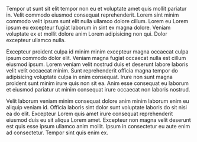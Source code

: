 Tempor ut sunt sit elit tempor non eu et voluptate amet quis mollit pariatur in. Velit commodo eiusmod consequat reprehenderit. Lorem sint minim commodo velit ipsum sunt elit nulla ullamco dolore cillum. Lorem eu Lorem ipsum eu excepteur fugiat laborum in sint ex magna dolore. Veniam voluptate ex et mollit dolore anim Lorem adipisicing non qui. Dolor excepteur ullamco nulla.

Excepteur proident culpa id minim minim excepteur magna occaecat culpa ipsum commodo dolor elit. Veniam magna fugiat occaecat nulla est cillum eiusmod ipsum. Lorem veniam velit nostrud duis et deserunt labore laboris velit velit occaecat minim. Sunt reprehenderit officia magna tempor do adipisicing voluptate culpa in enim consequat. Irure non sunt magna proident sunt minim irure quis non sit ea. Anim esse consequat eu laborum et eiusmod pariatur ut minim consequat irure occaecat non laboris nostrud.

Velit laborum veniam minim consequat dolore anim minim laborum enim eu aliquip veniam id. Officia laboris sint dolor sunt voluptate laboris do sit nisi ea do elit. Excepteur Lorem quis amet irure consequat reprehenderit eiusmod duis eu sit aliqua Lorem amet. Excepteur non magna velit deserunt est quis esse ipsum ullamco anim mollit. Ipsum in consectetur eu aute enim ad consectetur. Tempor sint quis enim ex.